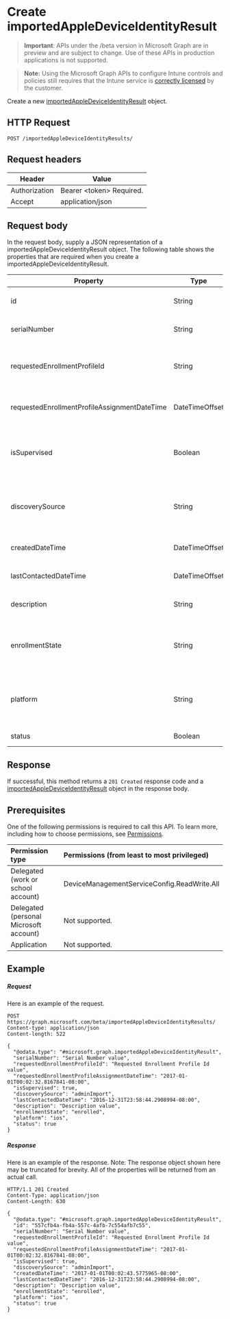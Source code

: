 ﻿# Create importedAppleDeviceIdentityResult

> **Important**: APIs under the /beta version in Microsoft Graph are in preview and are subject to change. Use of these APIs in production applications is not supported.

> **Note:** Using the Microsoft Graph APIs to configure Intune controls and policies still requires that the Intune service is [correctly licensed](https://go.microsoft.com/fwlink/?linkid=839381) by the customer.

Create a new [importedAppleDeviceIdentityResult](../resources/intune_corpenrollment_importedappledeviceidentityresult.md) object.
## HTTP Request
<!-- {
  "blockType": "ignored"
}
-->
```http
POST /importedAppleDeviceIdentityResults/
```

## Request headers
|Header|Value|
|---|---|
|Authorization|Bearer &lt;token&gt; Required.|
|Accept|application/json|

## Request body
In the request body, supply a JSON representation of a importedAppleDeviceIdentityResult object.
The following table shows the properties that are required when you create a importedAppleDeviceIdentityResult.

|Property|Type|Description|
|---|---|---|
|id|String|Key of the entity. Inherited from [importedAppleDeviceIdentity](../resources/intune_corpenrollment_importedappledeviceidentity.md)|
|serialNumber|String|Device serial number Inherited from [importedAppleDeviceIdentity](../resources/intune_corpenrollment_importedappledeviceidentity.md)|
|requestedEnrollmentProfileId|String|Enrollment profile Id admin intends to apply to the device during next enrollment Inherited from [importedAppleDeviceIdentity](../resources/intune_corpenrollment_importedappledeviceidentity.md)|
|requestedEnrollmentProfileAssignmentDateTime|DateTimeOffset|The time enrollment profile was assigned to the device Inherited from [importedAppleDeviceIdentity](../resources/intune_corpenrollment_importedappledeviceidentity.md)|
|isSupervised|Boolean|Indicates if the Apple device is supervised. More information is at: https://support.apple.com/en-us/HT202837 Inherited from [importedAppleDeviceIdentity](../resources/intune_corpenrollment_importedappledeviceidentity.md)|
|discoverySource|String|Apple device discovery source. Inherited from [importedAppleDeviceIdentity](../resources/intune_corpenrollment_importedappledeviceidentity.md) Possible values are: `unknown`, `adminImport`, `deviceEnrollmentProgram`.|
|createdDateTime|DateTimeOffset|Created Date Time of the device Inherited from [importedAppleDeviceIdentity](../resources/intune_corpenrollment_importedappledeviceidentity.md)|
|lastContactedDateTime|DateTimeOffset|Last Contacted Date Time of the device Inherited from [importedAppleDeviceIdentity](../resources/intune_corpenrollment_importedappledeviceidentity.md)|
|description|String|The description of the device Inherited from [importedAppleDeviceIdentity](../resources/intune_corpenrollment_importedappledeviceidentity.md)|
|enrollmentState|String|The state of the device in Intune Inherited from [importedAppleDeviceIdentity](../resources/intune_corpenrollment_importedappledeviceidentity.md) Possible values are: `unknown`, `enrolled`, `pendingReset`, `failed`, `notContacted`.|
|platform|String|The platform of the Device. Inherited from [importedAppleDeviceIdentity](../resources/intune_corpenrollment_importedappledeviceidentity.md) Possible values are: `unknown`, `ios`, `android`, `windows`, `windowsMobile`, `macOS`.|
|status|Boolean|Status of imported device identity|

## Response

If successful, this method returns a `201 Created` response code and a [importedAppleDeviceIdentityResult](../resources/intune_corpenrollment_importedappledeviceidentityresult.md) object in the response body.

## Prerequisites
One of the following permissions is required to call this API. To learn more, including how to choose permissions, see [Permissions](../../../concepts/permissions_reference.md).

|Permission type      | Permissions (from least to most privileged)              | 
|:--------------------|:---------------------------------------------------------| 
|Delegated (work or school account) | DeviceManagementServiceConfig.ReadWrite.All    | 
|Delegated (personal Microsoft account) | Not supported.    | 
|Application | Not supported. | 

## Example

##### Request

Here is an example of the request.
```http
POST https://graph.microsoft.com/beta/importedAppleDeviceIdentityResults/
Content-type: application/json
Content-length: 522

{
  "@odata.type": "#microsoft.graph.importedAppleDeviceIdentityResult",
  "serialNumber": "Serial Number value",
  "requestedEnrollmentProfileId": "Requested Enrollment Profile Id value",
  "requestedEnrollmentProfileAssignmentDateTime": "2017-01-01T00:02:32.8167841-08:00",
  "isSupervised": true,
  "discoverySource": "adminImport",
  "lastContactedDateTime": "2016-12-31T23:58:44.2908994-08:00",
  "description": "Description value",
  "enrollmentState": "enrolled",
  "platform": "ios",
  "status": true
}
```

##### Response

Here is an example of the response. Note: The response object shown here may be truncated for brevity. All of the properties will be returned from an actual call.
```http
HTTP/1.1 201 Created
Content-Type: application/json
Content-Length: 630

{
  "@odata.type": "#microsoft.graph.importedAppleDeviceIdentityResult",
  "id": "557cfb4a-fb4a-557c-4afb-7c554afb7c55",
  "serialNumber": "Serial Number value",
  "requestedEnrollmentProfileId": "Requested Enrollment Profile Id value",
  "requestedEnrollmentProfileAssignmentDateTime": "2017-01-01T00:02:32.8167841-08:00",
  "isSupervised": true,
  "discoverySource": "adminImport",
  "createdDateTime": "2017-01-01T00:02:43.5775965-08:00",
  "lastContactedDateTime": "2016-12-31T23:58:44.2908994-08:00",
  "description": "Description value",
  "enrollmentState": "enrolled",
  "platform": "ios",
  "status": true
}
```



